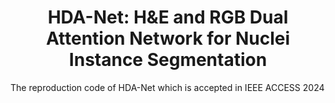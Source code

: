 # <center>HDA-Net: H&E and RGB Dual Attention Network for Nuclei Instance Segmentation</center>

The reproduction code of HDA-Net which is accepted in IEEE ACCESS 2024
